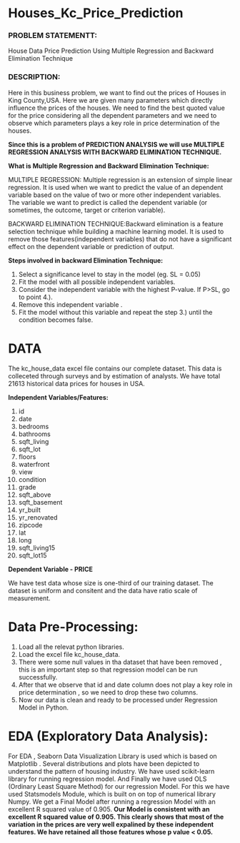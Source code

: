# Houses_Kc_Price_Prediction
### PROBLEM STATEMENTT:
House Data Price Prediction Using Multiple Regression and Backward Elimination Technique
### DESCRIPTION:
Here in this business problem, we want to find out the prices of Houses in King County,USA. Here we are given many parameters which directly influence the prices of the houses. We need to find the best quoted value for the price considering all the dependent parameters and we need to observe which parameters plays a key role in price determination of the houses.

**Since this is a problem of PREDICTION ANALYSIS we will use MULTIPLE REGRESSION ANALYSIS WITH BACKWARD ELIMINATION TECHNIQUE.**

**What is Multiple Regression and Backward Elimination Technique:**

MULTIPLE REGRESSION: Multiple regression is an extension of simple linear regression. It is used when we want to predict the value of an dependent variable based on the value of two or more other independent variables. The variable we want to predict is called the dependent variable (or sometimes, the outcome, target or criterion variable).

BACKWARD ELIMINATION TECHNIQUE:Backward elimination is a feature selection technique while building a machine learning model. It is used to remove those features(independent variables) that do not have a significant effect on the dependent variable or prediction of output.

 **Steps involved in backward Elimination Technique:**
 
1. Select a significance level to stay in the model (eg. SL = 0.05)
2. Fit the model with all possible independent variables.
3. Consider the independent variable with the highest P-value. If P>SL, go to point 4.).
4. Remove this independent variable .
5. Fit the model without this variable and repeat the step 3.) until the condition becomes false.

# DATA
The kc_house_data excel file contains our complete dataset. This data is colleceted through surveys and by estimation of analysts.
We have total 21613 historical data prices for houses in USA.

 **Independent Variables/Features:**
1.	id
2.	date
3.	bedrooms
4.	bathrooms
5.	sqft_living
6.	sqft_lot
7.	floors
8.	waterfront
9.	view
10. condition
11.	grade
12.	sqft_above
13.	sqft_basement
14.	yr_built
15.	yr_renovated
16.	zipcode
17.	lat
18.	long
19.	sqft_living15
20.	sqft_lot15

**Dependent Variable - PRICE**

We have test data whose size is one-third of our training dataset.
The dataset is uniform and consitent and the data have ratio scale of measurement.

# Data Pre-Processing:
1. Load all the relevat python libraries.
2. Load the excel file kc_house_data.
3. There were some null values in tha dataset that have been removed , this is an important step so that regression model can be run successfully.
4. After that we observe that id and date column does not play a key role in price determination , so we need to drop these two columns.
5. Now our data is clean and ready to be processed under Regression Model in Python.

# EDA (Exploratory Data Analysis):
For EDA , Seaborn Data Visualization Library is used which is based on Matplotlib . Several distributions and plots have been depicted to understand the pattern of housing industry.
We have used scikit-learn library for running regression model.
And Finally we have used OLS (Ordinary Least Square Method) for our regression Model. For this we have used Statsmodels Module, which is built on on top of numerical library Numpy. We get a Final Model after running a regression Model with an excellent R squared value of 0.905.
**Our Model is consistent with an excellent R squared value of 0.905. This clearly shows that most of the variation in the prices are very well expalined by these independent features. We have retained all those features whose p value < 0.05.**


